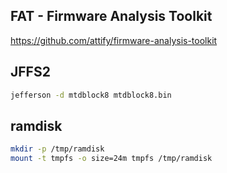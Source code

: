 ## FAT - Firmware Analysis Toolkit

https://github.com/attify/firmware-analysis-toolkit

## JFFS2

```sh
jefferson -d mtdblock8 mtdblock8.bin
```

## ramdisk

```sh
mkdir -p /tmp/ramdisk
mount -t tmpfs -o size=24m tmpfs /tmp/ramdisk
```

